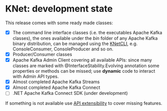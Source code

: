 # KNet: development state

This release comes with some ready made classes:

* [X] The command line interface classes (i.e. the executables Apache Kafka classes), the ones available under the _bin_ folder of any Apache Kafka binary distribution, can be managed using the [KNetCLI](usageCLI.md), e.g. ConsoleConsumer, ConsoleProducer and so on. 
* [X] Producer/Consumer classes
* [X] Apache Kafka Admin Client covering all available APIs: since many classes are marked with @InterfaceStability.Evolving annotation some properties or methods can be missed; use **dynamic** code to interact with Admin API types.
* [X] Almost completed Apache Kafka Streams
* [X] Almost completed Apache Kafka Connect
* [ ] .NET Apache Kafka Connect SDK (under development)

If something is not available use [API extensibility](API_extensibility.md) to cover missing features.
